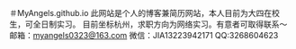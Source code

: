 ＃MyAngels.github.io
此网站是个人的博客兼简历网站，本人目前为大四在校生，可全日制实习。
目前坐标杭州，求职方向为网络实习。有意者可取得联系〜
邮箱：myangels0323@163.com
微信：JIA13223942171
QQ:3268604623


